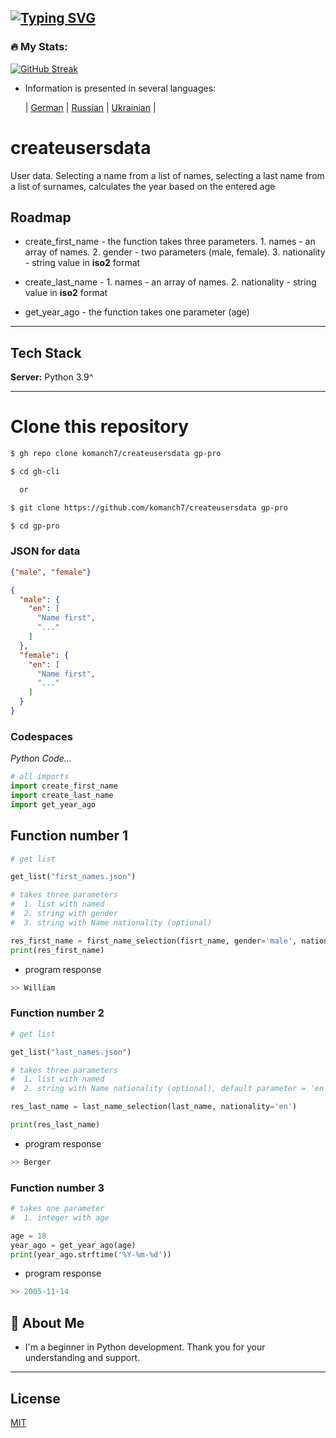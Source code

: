 [![Typing SVG](https://readme-typing-svg.herokuapp.com?color=%2336BCF7&lines=CREATE+USERS+DATA)](https://github.com/komanch7/createusersdata)
---

### 🔥 My Stats:
[![GitHub Streak](https://github-readme-streak-stats.herokuapp.com/?user=komanch7&theme=dark&background=0d1117)](https://github.com/komanch7/createusersdata/pulse)

- Information is presented in several languages:
    
    | [German](https://github.com/komanch7/createusersdata/blob/main/docs/README_DE.md) |
    [Russian](https://github.com/komanch7/createusersdata/blob/main/docs/README_RU.md) |
    [Ukrainian](https://github.com/komanch7/createusersdata/blob/main/docs/README_UA.md) |


# createusersdata
User data. Selecting a name from a list of names, selecting a last name from a list of surnames, calculates the year based on the entered age

## Roadmap
- create_first_name - the function takes three parameters. 1. names - an array of names. 2. gender - two parameters (male, female). 3. nationality - string value in __iso2__ format

- create_last_name - 1. names - an array of names. 2. nationality - string value in __iso2__ format

- get_year_ago - the function takes one parameter (age) 

---
## Tech Stack

**Server:** Python 3.9^

---

# Clone this repository

```sh
$ gh repo clone komanch7/createusersdata gp-pro

$ cd gh-cli

  or

$ git clone https://github.com/komanch7/createusersdata gp-pro

$ cd gp-pro
```



### JSON for data
```json
{"male", "female"}
```
```json
{
  "male": {
    "en": [
      "Name first",
      "..."
    ]
  },
  "female": {
    "en": [
      "Name first",
      "..."
    ]
  }
}
```

### Codespaces
_Python Code..._
```python
# all imports
import create_first_name
import create_last_name
import get_year_ago
```
## Function number 1
```python
# get list

get_list("first_names.json")

# takes three parameters
#  1. list with named
#  2. string with gender
#  3. string with Name nationality (optional)

res_first_name = first_name_selection(fisrt_name, gender='male', nationality='us')
print(res_first_name)
```
- program response
```python
>> William
```
### Function number 2
```python
# get list

get_list("last_names.json")

# takes three parameters
#  1. list with named
#  2. string with Name nationality (optional), default parameter = 'en'

res_last_name = last_name_selection(last_name, nationality='en')

print(res_last_name)
```
- program response
```python
>> Berger
```
### Function number 3
```python
# takes one parameter
#  1. integer with age

age = 18
year_ago = get_year_ago(age)
print(year_ago.strftime('%Y-%m-%d'))
```
- program response
```python
>> 2005-11-14
```

## 🚀 About Me
- I'm a beginner in Python development. Thank you for your understanding and support.
---

## License
[MIT](https://github.com/komanch7/createusersdata/LICENSE)
